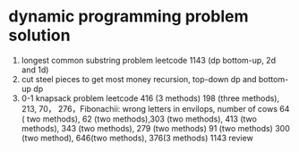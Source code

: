 # dynamic programming problem solution
1. longest common substring problem
leetcode 1143 (dp bottom-up, 2d and 1d)
2. cut steel pieces to get most money
recursion, top-down dp and bottom-up dp
3. 0-1 knapsack problem
leetcode 416 (3 methods)
198 (three methods), 213, 70， 276，Fibonachii: wrong letters in envilops, number of cows
64 ( two methods), 62 (two methods),303 (two methods), 413 (two methods), 343 (two methods), 279 (two methods) 91 (two methods) 300 (two method), 646(two methods), 376(3 methods)
1143 review
